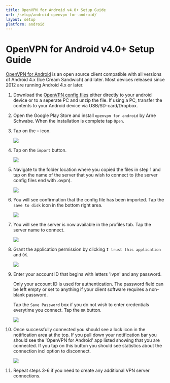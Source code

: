 ```yaml
---
title: OpenVPN for Android v4.0+ Setup Guide
url: /setup/android-openvpn-for-android/
layout: setup
platform: android
---
```

# OpenVPN for Android v4.0+ Setup Guide

[OpenVPN for Android](https://play.google.com/store/apps/details?id=de.blinkt.openvpn&hl=en) is an open source client compatible with all versions of Android 4.x (Ice Cream Sandwich) and later. Most devices released since 2012 are running Android 4.x or later.

1.  Download the [OpenVPN config files](/releases/config/ivpn-openvpn-config.zip) either directly to your android device or to a seperate PC and unzip the file. If using a PC, transfer the contents to your Android device via USB/SD-card/Dropbox.

2.  Open the Google Play Store and install `openvpn for android` by Arne Schwabe. When the installation is complete tap `Open`.

3.  Tap on the `+` icon.

    ![](/images-static/uploads/install-openvpn-for-android-010-281x500.png)

4.  Tap on the `import` button.

    ![](/images-static/uploads/install-openvpn-for-android-020-281x500.png)

5.  Navigate to the folder location where you copied the files in step 1 and tap on the name of the server that you wish to connect to (the server config files end with .ovpn).

    ![](/images-static/uploads/install-openvpn-for-android-030-281x500.png)

6.  You will see confirmation that the config file has been imported. Tap the `save to disk` icon in the bottom right area.

    ![](/images-static/uploads/install-openvpn-for-android-040-281x500.png)

7.  You will see the server is now available in the profiles tab. Tap the server name to connect.

    ![](/images-static/uploads/install-openvpn-for-android-050-281x500.png)

8.  Grant the application permission by clicking `I trust this application` and `OK`.

    ![](/images-static/uploads/install-openvpn-for-android-060-281x500.png)

9.  Enter your account ID that begins with letters 'ivpn' and any password.

    <div markdown="1" class="notice notice--info">
    Only your account ID is used for authentication. The password field can be left empty or set to anything if your client software requires a non-blank password.
    </div>

    Tap the `Save Password` box if you do not wish to enter credentials everytime you connect. Tap the `OK` button.

    ![](/images-static/uploads/install-openvpn-for-android-070-281x500.png)

10. Once successfully connected you should see a lock icon in the notification area at the top. If you pull down your notification bar you should see the 'OpenVPN for Android' app listed showing that you are connected. If you tap on this button you should see statistics about the connection incl option to disconnect.

    ![](/images-static/uploads/install-openvpn-for-android-080-281x500.png)

11. Repeat steps 3-6 if you need to create any additional VPN server connections.
